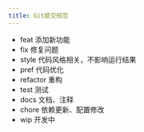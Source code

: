 ```yaml
---
title: Git提交规范
---
```


* feat  添加新功能
* fix  修复问题
* style  代码风格相关，不影响运行结果
* pref  代码优化
* refactor  重构
* test  测试
* docs  文档、注释
* chore  依赖更新、配置修改
* wip  开发中



